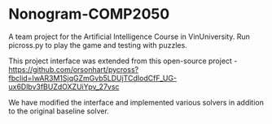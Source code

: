 # Nonogram-COMP2050
A team project for the Artificial Intelligence Course in VinUniversity. Run picross.py to play the game and testing with puzzles. 

This project interface was extended from this open-source project - https://github.com/orsonhart/pycross?fbclid=IwAR3M1SjqGZmGvb5LDUjTCdIodCfF_UG-ux6Dlbv3fBUZdOXZUiYpv_27vsc

We have modified the interface and implemented various solvers in addition to the original baseline solver.
